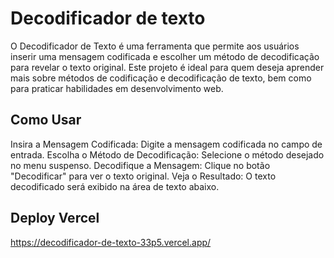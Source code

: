 # Decodificador de texto 

O Decodificador de Texto é uma ferramenta que permite aos usuários inserir uma mensagem codificada e escolher um método de decodificação para revelar o texto original. Este projeto é ideal para quem deseja aprender mais sobre métodos de codificação e decodificação de texto, bem como para praticar habilidades em desenvolvimento web.

## Como Usar
Insira a Mensagem Codificada: Digite a mensagem codificada no campo de entrada.
Escolha o Método de Decodificação: Selecione o método desejado no menu suspenso.
Decodifique a Mensagem: Clique no botão "Decodificar" para ver o texto original.
Veja o Resultado: O texto decodificado será exibido na área de texto abaixo.

## Deploy Vercel 
https://decodificador-de-texto-33p5.vercel.app/
